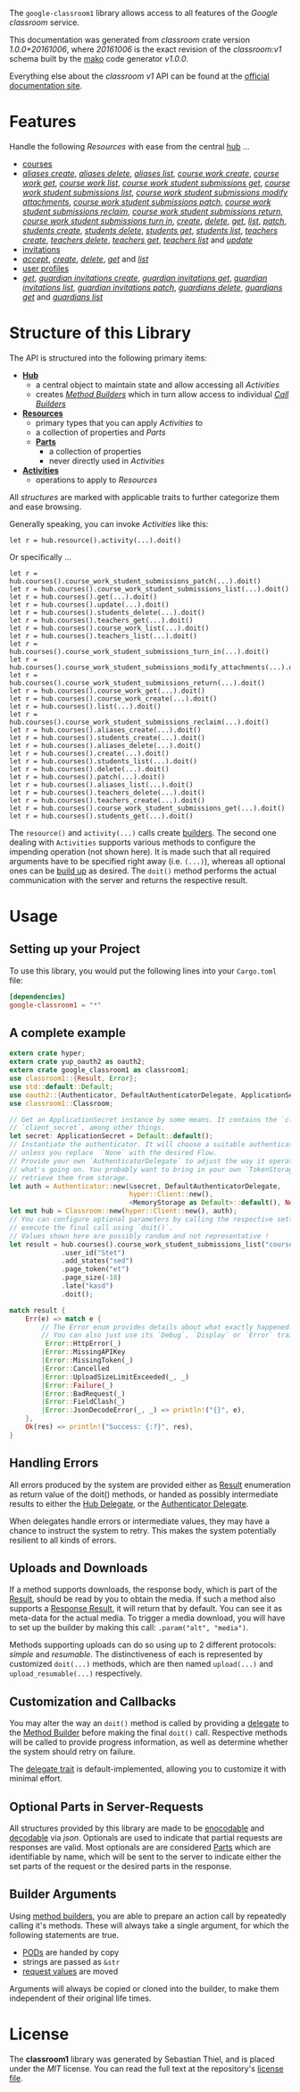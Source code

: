 <!---
DO NOT EDIT !
This file was generated automatically from 'src/mako/api/README.md.mako'
DO NOT EDIT !
-->
The `google-classroom1` library allows access to all features of the *Google classroom* service.

This documentation was generated from *classroom* crate version *1.0.0+20161006*, where *20161006* is the exact revision of the *classroom:v1* schema built by the [mako](http://www.makotemplates.org/) code generator *v1.0.0*.

Everything else about the *classroom* *v1* API can be found at the
[official documentation site](https://developers.google.com/classroom/).
# Features

Handle the following *Resources* with ease from the central [hub](http://byron.github.io/google-apis-rs/google_classroom1/struct.Classroom.html) ... 

* [courses](http://byron.github.io/google-apis-rs/google_classroom1/struct.Course.html)
 * [*aliases create*](http://byron.github.io/google-apis-rs/google_classroom1/struct.CourseAliaseCreateCall.html), [*aliases delete*](http://byron.github.io/google-apis-rs/google_classroom1/struct.CourseAliaseDeleteCall.html), [*aliases list*](http://byron.github.io/google-apis-rs/google_classroom1/struct.CourseAliaseListCall.html), [*course work create*](http://byron.github.io/google-apis-rs/google_classroom1/struct.CourseCourseWorkCreateCall.html), [*course work get*](http://byron.github.io/google-apis-rs/google_classroom1/struct.CourseCourseWorkGetCall.html), [*course work list*](http://byron.github.io/google-apis-rs/google_classroom1/struct.CourseCourseWorkListCall.html), [*course work student submissions get*](http://byron.github.io/google-apis-rs/google_classroom1/struct.CourseCourseWorkStudentSubmissionGetCall.html), [*course work student submissions list*](http://byron.github.io/google-apis-rs/google_classroom1/struct.CourseCourseWorkStudentSubmissionListCall.html), [*course work student submissions modify attachments*](http://byron.github.io/google-apis-rs/google_classroom1/struct.CourseCourseWorkStudentSubmissionModifyAttachmentCall.html), [*course work student submissions patch*](http://byron.github.io/google-apis-rs/google_classroom1/struct.CourseCourseWorkStudentSubmissionPatchCall.html), [*course work student submissions reclaim*](http://byron.github.io/google-apis-rs/google_classroom1/struct.CourseCourseWorkStudentSubmissionReclaimCall.html), [*course work student submissions return*](http://byron.github.io/google-apis-rs/google_classroom1/struct.CourseCourseWorkStudentSubmissionReturnCall.html), [*course work student submissions turn in*](http://byron.github.io/google-apis-rs/google_classroom1/struct.CourseCourseWorkStudentSubmissionTurnInCall.html), [*create*](http://byron.github.io/google-apis-rs/google_classroom1/struct.CourseCreateCall.html), [*delete*](http://byron.github.io/google-apis-rs/google_classroom1/struct.CourseDeleteCall.html), [*get*](http://byron.github.io/google-apis-rs/google_classroom1/struct.CourseGetCall.html), [*list*](http://byron.github.io/google-apis-rs/google_classroom1/struct.CourseListCall.html), [*patch*](http://byron.github.io/google-apis-rs/google_classroom1/struct.CoursePatchCall.html), [*students create*](http://byron.github.io/google-apis-rs/google_classroom1/struct.CourseStudentCreateCall.html), [*students delete*](http://byron.github.io/google-apis-rs/google_classroom1/struct.CourseStudentDeleteCall.html), [*students get*](http://byron.github.io/google-apis-rs/google_classroom1/struct.CourseStudentGetCall.html), [*students list*](http://byron.github.io/google-apis-rs/google_classroom1/struct.CourseStudentListCall.html), [*teachers create*](http://byron.github.io/google-apis-rs/google_classroom1/struct.CourseTeacherCreateCall.html), [*teachers delete*](http://byron.github.io/google-apis-rs/google_classroom1/struct.CourseTeacherDeleteCall.html), [*teachers get*](http://byron.github.io/google-apis-rs/google_classroom1/struct.CourseTeacherGetCall.html), [*teachers list*](http://byron.github.io/google-apis-rs/google_classroom1/struct.CourseTeacherListCall.html) and [*update*](http://byron.github.io/google-apis-rs/google_classroom1/struct.CourseUpdateCall.html)
* [invitations](http://byron.github.io/google-apis-rs/google_classroom1/struct.Invitation.html)
 * [*accept*](http://byron.github.io/google-apis-rs/google_classroom1/struct.InvitationAcceptCall.html), [*create*](http://byron.github.io/google-apis-rs/google_classroom1/struct.InvitationCreateCall.html), [*delete*](http://byron.github.io/google-apis-rs/google_classroom1/struct.InvitationDeleteCall.html), [*get*](http://byron.github.io/google-apis-rs/google_classroom1/struct.InvitationGetCall.html) and [*list*](http://byron.github.io/google-apis-rs/google_classroom1/struct.InvitationListCall.html)
* [user profiles](http://byron.github.io/google-apis-rs/google_classroom1/struct.UserProfile.html)
 * [*get*](http://byron.github.io/google-apis-rs/google_classroom1/struct.UserProfileGetCall.html), [*guardian invitations create*](http://byron.github.io/google-apis-rs/google_classroom1/struct.UserProfileGuardianInvitationCreateCall.html), [*guardian invitations get*](http://byron.github.io/google-apis-rs/google_classroom1/struct.UserProfileGuardianInvitationGetCall.html), [*guardian invitations list*](http://byron.github.io/google-apis-rs/google_classroom1/struct.UserProfileGuardianInvitationListCall.html), [*guardian invitations patch*](http://byron.github.io/google-apis-rs/google_classroom1/struct.UserProfileGuardianInvitationPatchCall.html), [*guardians delete*](http://byron.github.io/google-apis-rs/google_classroom1/struct.UserProfileGuardianDeleteCall.html), [*guardians get*](http://byron.github.io/google-apis-rs/google_classroom1/struct.UserProfileGuardianGetCall.html) and [*guardians list*](http://byron.github.io/google-apis-rs/google_classroom1/struct.UserProfileGuardianListCall.html)




# Structure of this Library

The API is structured into the following primary items:

* **[Hub](http://byron.github.io/google-apis-rs/google_classroom1/struct.Classroom.html)**
    * a central object to maintain state and allow accessing all *Activities*
    * creates [*Method Builders*](http://byron.github.io/google-apis-rs/google_classroom1/trait.MethodsBuilder.html) which in turn
      allow access to individual [*Call Builders*](http://byron.github.io/google-apis-rs/google_classroom1/trait.CallBuilder.html)
* **[Resources](http://byron.github.io/google-apis-rs/google_classroom1/trait.Resource.html)**
    * primary types that you can apply *Activities* to
    * a collection of properties and *Parts*
    * **[Parts](http://byron.github.io/google-apis-rs/google_classroom1/trait.Part.html)**
        * a collection of properties
        * never directly used in *Activities*
* **[Activities](http://byron.github.io/google-apis-rs/google_classroom1/trait.CallBuilder.html)**
    * operations to apply to *Resources*

All *structures* are marked with applicable traits to further categorize them and ease browsing.

Generally speaking, you can invoke *Activities* like this:

```Rust,ignore
let r = hub.resource().activity(...).doit()
```

Or specifically ...

```ignore
let r = hub.courses().course_work_student_submissions_patch(...).doit()
let r = hub.courses().course_work_student_submissions_list(...).doit()
let r = hub.courses().get(...).doit()
let r = hub.courses().update(...).doit()
let r = hub.courses().students_delete(...).doit()
let r = hub.courses().teachers_get(...).doit()
let r = hub.courses().course_work_list(...).doit()
let r = hub.courses().teachers_list(...).doit()
let r = hub.courses().course_work_student_submissions_turn_in(...).doit()
let r = hub.courses().course_work_student_submissions_modify_attachments(...).doit()
let r = hub.courses().course_work_student_submissions_return(...).doit()
let r = hub.courses().course_work_get(...).doit()
let r = hub.courses().course_work_create(...).doit()
let r = hub.courses().list(...).doit()
let r = hub.courses().course_work_student_submissions_reclaim(...).doit()
let r = hub.courses().aliases_create(...).doit()
let r = hub.courses().students_create(...).doit()
let r = hub.courses().aliases_delete(...).doit()
let r = hub.courses().create(...).doit()
let r = hub.courses().students_list(...).doit()
let r = hub.courses().delete(...).doit()
let r = hub.courses().patch(...).doit()
let r = hub.courses().aliases_list(...).doit()
let r = hub.courses().teachers_delete(...).doit()
let r = hub.courses().teachers_create(...).doit()
let r = hub.courses().course_work_student_submissions_get(...).doit()
let r = hub.courses().students_get(...).doit()
```

The `resource()` and `activity(...)` calls create [builders][builder-pattern]. The second one dealing with `Activities` 
supports various methods to configure the impending operation (not shown here). It is made such that all required arguments have to be 
specified right away (i.e. `(...)`), whereas all optional ones can be [build up][builder-pattern] as desired.
The `doit()` method performs the actual communication with the server and returns the respective result.

# Usage

## Setting up your Project

To use this library, you would put the following lines into your `Cargo.toml` file:

```toml
[dependencies]
google-classroom1 = "*"
```

## A complete example

```Rust
extern crate hyper;
extern crate yup_oauth2 as oauth2;
extern crate google_classroom1 as classroom1;
use classroom1::{Result, Error};
use std::default::Default;
use oauth2::{Authenticator, DefaultAuthenticatorDelegate, ApplicationSecret, MemoryStorage};
use classroom1::Classroom;

// Get an ApplicationSecret instance by some means. It contains the `client_id` and 
// `client_secret`, among other things.
let secret: ApplicationSecret = Default::default();
// Instantiate the authenticator. It will choose a suitable authentication flow for you, 
// unless you replace  `None` with the desired Flow.
// Provide your own `AuthenticatorDelegate` to adjust the way it operates and get feedback about 
// what's going on. You probably want to bring in your own `TokenStorage` to persist tokens and
// retrieve them from storage.
let auth = Authenticator::new(&secret, DefaultAuthenticatorDelegate,
                              hyper::Client::new(),
                              <MemoryStorage as Default>::default(), None);
let mut hub = Classroom::new(hyper::Client::new(), auth);
// You can configure optional parameters by calling the respective setters at will, and
// execute the final call using `doit()`.
// Values shown here are possibly random and not representative !
let result = hub.courses().course_work_student_submissions_list("courseId", "courseWorkId")
             .user_id("Stet")
             .add_states("sed")
             .page_token("et")
             .page_size(-18)
             .late("kasd")
             .doit();

match result {
    Err(e) => match e {
        // The Error enum provides details about what exactly happened.
        // You can also just use its `Debug`, `Display` or `Error` traits
         Error::HttpError(_)
        |Error::MissingAPIKey
        |Error::MissingToken(_)
        |Error::Cancelled
        |Error::UploadSizeLimitExceeded(_, _)
        |Error::Failure(_)
        |Error::BadRequest(_)
        |Error::FieldClash(_)
        |Error::JsonDecodeError(_, _) => println!("{}", e),
    },
    Ok(res) => println!("Success: {:?}", res),
}

```
## Handling Errors

All errors produced by the system are provided either as [Result](http://byron.github.io/google-apis-rs/google_classroom1/enum.Result.html) enumeration as return value of 
the doit() methods, or handed as possibly intermediate results to either the 
[Hub Delegate](http://byron.github.io/google-apis-rs/google_classroom1/trait.Delegate.html), or the [Authenticator Delegate](http://byron.github.io/google-apis-rs/google_classroom1/../yup-oauth2/trait.AuthenticatorDelegate.html).

When delegates handle errors or intermediate values, they may have a chance to instruct the system to retry. This 
makes the system potentially resilient to all kinds of errors.

## Uploads and Downloads
If a method supports downloads, the response body, which is part of the [Result](http://byron.github.io/google-apis-rs/google_classroom1/enum.Result.html), should be
read by you to obtain the media.
If such a method also supports a [Response Result](http://byron.github.io/google-apis-rs/google_classroom1/trait.ResponseResult.html), it will return that by default.
You can see it as meta-data for the actual media. To trigger a media download, you will have to set up the builder by making
this call: `.param("alt", "media")`.

Methods supporting uploads can do so using up to 2 different protocols: 
*simple* and *resumable*. The distinctiveness of each is represented by customized 
`doit(...)` methods, which are then named `upload(...)` and `upload_resumable(...)` respectively.

## Customization and Callbacks

You may alter the way an `doit()` method is called by providing a [delegate](http://byron.github.io/google-apis-rs/google_classroom1/trait.Delegate.html) to the 
[Method Builder](http://byron.github.io/google-apis-rs/google_classroom1/trait.CallBuilder.html) before making the final `doit()` call. 
Respective methods will be called to provide progress information, as well as determine whether the system should 
retry on failure.

The [delegate trait](http://byron.github.io/google-apis-rs/google_classroom1/trait.Delegate.html) is default-implemented, allowing you to customize it with minimal effort.

## Optional Parts in Server-Requests

All structures provided by this library are made to be [enocodable](http://byron.github.io/google-apis-rs/google_classroom1/trait.RequestValue.html) and 
[decodable](http://byron.github.io/google-apis-rs/google_classroom1/trait.ResponseResult.html) via *json*. Optionals are used to indicate that partial requests are responses 
are valid.
Most optionals are are considered [Parts](http://byron.github.io/google-apis-rs/google_classroom1/trait.Part.html) which are identifiable by name, which will be sent to 
the server to indicate either the set parts of the request or the desired parts in the response.

## Builder Arguments

Using [method builders](http://byron.github.io/google-apis-rs/google_classroom1/trait.CallBuilder.html), you are able to prepare an action call by repeatedly calling it's methods.
These will always take a single argument, for which the following statements are true.

* [PODs][wiki-pod] are handed by copy
* strings are passed as `&str`
* [request values](http://byron.github.io/google-apis-rs/google_classroom1/trait.RequestValue.html) are moved

Arguments will always be copied or cloned into the builder, to make them independent of their original life times.

[wiki-pod]: http://en.wikipedia.org/wiki/Plain_old_data_structure
[builder-pattern]: http://en.wikipedia.org/wiki/Builder_pattern
[google-go-api]: https://github.com/google/google-api-go-client

# License
The **classroom1** library was generated by Sebastian Thiel, and is placed 
under the *MIT* license.
You can read the full text at the repository's [license file][repo-license].

[repo-license]: https://github.com/Byron/google-apis-rsblob/master/LICENSE.md
